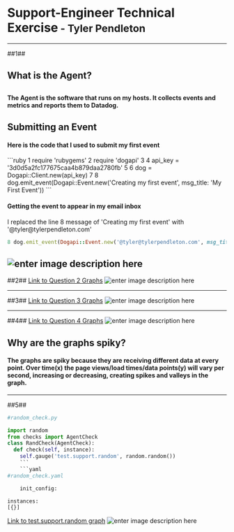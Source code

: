 <h1>Support-Engineer Technical Exercise<small> - Tyler Pendleton</small></h1><hr>

##1##
<h2>What is the Agent?<h2>
<h4>The Agent is the software that runs on my hosts.  It collects events and metrics and reports them to Datadog.</h4>
<h2>Submitting an Event</h2>
<h4>Here is the code that I used to submit my first event</h4>
```ruby
1 require 'rubygems'
2 require 'dogapi'
3 
4 api_key = '3d0d5a2fc177675caa4b879daa2780fb'
  5 
6 dog = Dogapi::Client.new(api_key)
  7 
  8 dog.emit_event(Dogapi::Event.new('Creating my first event', msg_title: 'My First Event'))
  ```
  <h4>Getting the event to appear in my email inbox</h4>
  <p>I replaced the line 8 message of 'Creating my first event' with '@tyler@tylerpendleton.com'</p>

  ```ruby
  8 dog.emit_event(Dogapi::Event.new('@tyler@tylerpendleton.com', msg_title: 'My Second Event'))
  ```
  ![enter image description here](https://lh3.googleusercontent.com/-2Oa2eX8CUFI/VnCtvD5WG_I/AAAAAAAABYs/pF2HfhSdK5o/s0/Screen+Shot+2015-12-15+at+4.39.48+PM.png "Screen Shot 2015-12-15 at 4.39.48 PM.png")
  ---

##2##
  [Link to Question 2 Graphs](https://p.datadoghq.com/sb/188ad36eb-a27bd341aa)
  ![enter image description here](https://lh3.googleusercontent.com/-WB7qGkpDft8/VnHXAwsr53I/AAAAAAAABa4/sC4S99odoqg/s0/Screen+Shot+2015-12-16+at+4.25.49+PM.png "Screen Shot 2015-12-16 at 4.25.49 PM.png")

  ---
##3##
  [Link to Question 3 Graphs](https://p.datadoghq.com/sb/188ad36eb-04bfe4c544)
  ![enter image description here](https://lh3.googleusercontent.com/i4o11cxvXbT6tNciz40wdub7T5Pyhb4GWhGqVoav14Wgf1YGF7XFsRpYzE9ZtR7RQLXh=s0 "Screen Shot 2015-12-16 at 1.49.03 PM.png")

  ---
##4##
  [Link to Question 4 Graphs](https://p.datadoghq.com/sb/188ad36eb-40f1b6403f)
  ![enter image description here](https://lh3.googleusercontent.com/-EpsEGk8MzHI/VnGykm14U1I/AAAAAAAABZs/dr8BIGgy-DQ/s0/Screen+Shot+2015-12-16+at+1.48.14+PM.png "Screen Shot 2015-12-16 at 1.48.14 PM.png")
  <h2>Why are the graphs spiky?</h2>
  <h4>The graphs are spiky because they are receiving different data at every point. Over time(x) the page views/load times/data points(y) will vary per second, increasing or decreasing, creating spikes and valleys in the graph.</h4>

  ---

##5##
  ```python
#random_check.py

  import random
  from checks import AgentCheck
  class RandCheck(AgentCheck):
    def check(self, instance):
      self.gauge('test.support.random', random.random())
      ```
      ```yaml
#random_check.yaml

      init_config:

instances:
[{}]
```
[Link to test.support.random graph](https://p.datadoghq.com/sb/188ad36eb-d0cf596a6f)
![enter image description here](https://lh3.googleusercontent.com/-8WTFfcjMX7U/VnHUQRb9pxI/AAAAAAAABao/AprNCQr6bLQ/s0/Screen+Shot+2015-12-16+at+4.14.29+PM.png "Screen Shot 2015-12-16 at 4.14.29 PM.png")
